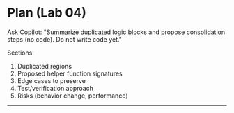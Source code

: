 # Plan (Lab 04)

Ask Copilot: "Summarize duplicated logic blocks and propose consolidation steps (no code). Do not write code yet."

Sections:
1. Duplicated regions
2. Proposed helper function signatures
3. Edge cases to preserve
4. Test/verification approach
5. Risks (behavior change, performance)

---

